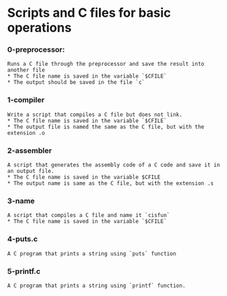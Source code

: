 # Scripts and C files for basic operations

### 0-preprocessor: 
	Runs a C file through the preprocessor and save the result into another file
	* The C file name is saved in the variable `$CFILE`
	* The output should be saved in the file `c`

### 1-compiler
	Write a script that compiles a C file but does not link.
	* The C file name is saved in the variable `$CFILE`
	* The output file is named the same as the C file, but with the extension .o

### 2-assembler
	A script that generates the assembly code of a C code and save it in an output file.
	* The C file name is saved in the variable $CFILE
	* The output name is same as the C file, but with the extension .s

### 3-name
	A script that compiles a C file and name it `cisfun`
	* The C file name is saved in the variable `$CFILE`

### 4-puts.c
	A C program that prints a string using `puts` function

### 5-printf.c
	A C program that prints a string using `printf` function.

###

